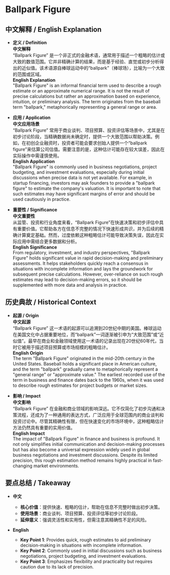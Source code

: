 # Ballpark Figure

## 中文解释 / English Explanation

* **定义 / Definition**  
  **中文解释**  
  “Ballpark Figure” 是一个非正式的金融术语，通常用于描述一个粗略的估计或大致的数值范围。它并非精确计算的结果，而是基于经验、直觉或初步分析得出的近似值。该术语源自棒球运动中的“ballpark”（棒球场），比喻为一个大致的范围或区域。  
  **English Explanation**  
  "Ballpark Figure" is an informal financial term used to describe a rough estimate or an approximate numerical range. It is not the result of precise calculations but rather an approximation based on experience, intuition, or preliminary analysis. The term originates from the baseball term "ballpark," metaphorically representing a general range or area.

* **应用 / Application**  
  **中文应用场景**  
  “Ballpark Figure” 常用于商业谈判、项目预算、投资评估等场景中，尤其是在初步讨论阶段，当精确数据尚未确定时，提供一个大致范围以帮助决策。例如，在初创企业融资时，投资者可能会要求创始人提供一个“ballpark figure”来估算公司估值。需要注意的是，这种估计可能存在较大误差，因此在实际操作中需谨慎使用。  
  **English Application**  
  "Ballpark Figure" is commonly used in business negotiations, project budgeting, and investment evaluations, especially during initial discussions when precise data is not yet available. For example, in startup financing, investors may ask founders to provide a "ballpark figure" to estimate the company's valuation. It is important to note that such estimates may have significant margins of error and should be used cautiously in practice.

* **重要性 / Significance**  
  **中文重要性**  
  从监管、投资和行业角度来看，“Ballpark Figure”在快速决策和初步评估中具有重要价值。它帮助各方在信息不完整的情况下快速形成共识，并为后续的精确计算奠定基础。然而，过度依赖这种粗略估计可能导致决策失误，因此在实际应用中需结合更多数据和分析。  
  **English Significance**  
  From regulatory, investment, and industry perspectives, "Ballpark Figure" holds significant value in rapid decision-making and preliminary assessments. It helps stakeholders quickly reach a consensus in situations with incomplete information and lays the groundwork for subsequent precise calculations. However, over-reliance on such rough estimates may lead to decision-making errors, so it should be supplemented with more data and analysis in practice.

## 历史典故 / Historical Context

* **起源 / Origin**  
  **中文起源**  
  “Ballpark Figure” 这一术语的起源可以追溯到20世纪中期的美国。棒球运动在美国文化中占据重要地位，而“ballpark”一词逐渐被引申为“大致范围”或“近似值”。最早在商业和金融领域使用这一术语的记录出现在20世纪60年代，当时它被用于描述项目预算或市场规模的粗略估计。  
  **English Origin**  
  The term "Ballpark Figure" originated in the mid-20th century in the United States. Baseball holds a significant place in American culture, and the term "ballpark" gradually came to metaphorically represent a "general range" or "approximate value." The earliest recorded use of the term in business and finance dates back to the 1960s, when it was used to describe rough estimates for project budgets or market sizes.

* **影响 / Impact**  
  **中文影响**  
  “Ballpark Figure” 在金融和商业领域的影响深远。它不仅简化了初步沟通和决策流程，还成为了一种通用的表达方式，广泛应用于全球范围内的商业谈判和投资讨论中。尽管其精确性有限，但在快速变化的市场环境中，这种粗略估计方法仍然具有重要的实用价值。  
  **English Impact**  
  The impact of "Ballpark Figure" in finance and business is profound. It not only simplifies initial communication and decision-making processes but has also become a universal expression widely used in global business negotiations and investment discussions. Despite its limited precision, this rough estimation method remains highly practical in fast-changing market environments.

## 要点总结 / Takeaway

* **中文**  
  - **核心价值**：提供快速、粗略的估计，帮助在信息不完整时做出初步决策。  
  - **使用场景**：商业谈判、项目预算、投资评估等初步讨论阶段。  
  - **延伸意义**：强调灵活性和实用性，但需注意其精确性不足的风险。  

* **English**  
  - **Key Point 1**: Provides quick, rough estimates to aid preliminary decision-making in situations with incomplete information.  
  - **Key Point 2**: Commonly used in initial discussions such as business negotiations, project budgeting, and investment evaluations.  
  - **Key Point 3**: Emphasizes flexibility and practicality but requires caution due to its lack of precision.